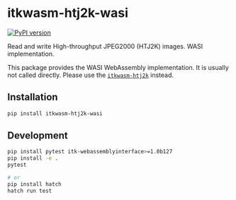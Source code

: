 # itkwasm-htj2k-wasi

[![PyPI version](https://badge.fury.io/py/itkwasm-htj2k-wasi.svg)](https://badge.fury.io/py/itkwasm-htj2k-wasi)

Read and write High-throughput JPEG2000 (HTJ2K) images. WASI implementation.

This package provides the WASI WebAssembly implementation. It is usually not called directly. Please use the [`itkwasm-htj2k`](https://pypi.org/project/itkwasm-htj2k/) instead.


## Installation

```sh
pip install itkwasm-htj2k-wasi
```

## Development

```sh
pip install pytest itk-webassemblyinterface>=1.0b127
pip install -e .
pytest

# or
pip install hatch
hatch run test
```
